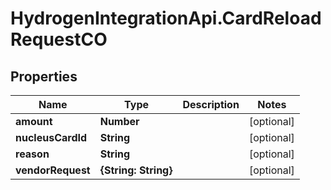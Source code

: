 # HydrogenIntegrationApi.CardReloadRequestCO

## Properties
Name | Type | Description | Notes
------------ | ------------- | ------------- | -------------
**amount** | **Number** |  | [optional] 
**nucleusCardId** | **String** |  | [optional] 
**reason** | **String** |  | [optional] 
**vendorRequest** | **{String: String}** |  | [optional] 


